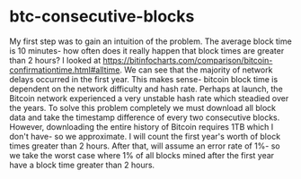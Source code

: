 # btc-consecutive-blocks

My first step was to gain an intuition of the problem. The average block time is 10 minutes- how often does it really happen that block times are greater than 2 hours?
I looked at https://bitinfocharts.com/comparison/bitcoin-confirmationtime.html#alltime. 
We can see that the majority of network delays occurred in the first year. This makes sense- bitcoin block time is dependent on the network difficulty and hash rate. Perhaps at launch, the Bitcoin network experienced a very unstable hash rate which steadied over the years. 
To solve this problem completely we must download all block data and take the timestamp difference of every two consecutive blocks. However, downloading the entire history of Bitcoin requires 1TB which I don't have- so we approximate. 
I will count the first year's worth of block times greater than 2 hours. 
After that, will assume an error rate of 1%- so we take the worst case where 1% of all blocks mined after the first year have a block time greater than 2 hours. 
